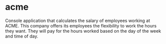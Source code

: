 # acme
Console application that calculates the salary of employees working at ACME. This company offers its employees the flexibility to work the hours they want. They will pay for the hours worked based on the day of the week and time of day.

